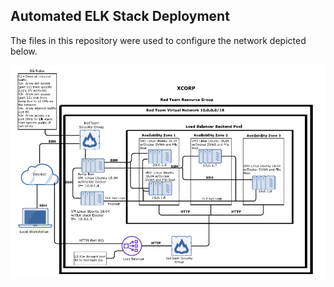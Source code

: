 ## Automated ELK Stack Deployment

The files in this repository were used to configure the network depicted below.

![RedTeam_Net](diagrams/RedTeam_Net.png)